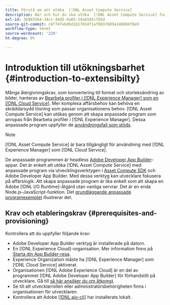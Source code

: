 ```yaml
---
title: Förstå om att utöka  [!DNL Asset Compute Service]
description: När och hur du ska utöka  [!DNL Asset Compute Service] funktionen för anpassad bearbetning av resurser.
exl-id: 3b903364-34cc-44d5-9a03-24a0102cf85d
source-git-commit: c6f747ebd6d1b17834f1af0837609a148804f8a9
workflow-type: tm+mt
source-wordcount: '229'
ht-degree: 0%

---
```


# Introduktion till utökningsbarhet {#introduction-to-extensibilty}

Många återgivningskrav, som konvertering till format och storleksändring av bilder, hanteras av [Bearbeta profiler i [!DNL Experience Manager] som en [!DNL Cloud Service]](https://experienceleague.adobe.com/sv/docs/experience-manager-cloud-service/content/assets/asset-microservices-overview). Mer komplexa affärsbehov kan behöva en skräddarsydd lösning som passar organisationens behov. [!DNL Asset Compute Service] kan utökas genom att skapa anpassade program som anropas från Bearbeta profiler i [!DNL Experience Manager]. Dessa anpassade program uppfyller de [användningsfall som stöds](https://experienceleague.adobe.com/sv/docs/experience-manager-cloud-service/content/assets/manage/asset-microservices-configure-and-use).

>[!NOTE]
>
>[!DNL Asset Compute Service] är bara tillgängligt för användning med [!DNL Experience Manager] som [!DNL Cloud Service].

De anpassade programmen är headless [Adobe Developer App Builder](https://github.com/AdobeDocs/app-builder)-appar. Det är enkelt att utöka [!DNL Asset Compute Service] med anpassade program via utvecklingsverktygen i [Asset Compute SDK](https://github.com/adobe/asset-compute-sdk) och Adobe Developer App Builder. Med dessa verktyg kan utvecklare fokusera på affärslogik. Att skapa anpassade program är lika enkelt som att skapa en Adobe [!DNL I/O Runtime]-åtgärd utan vanliga servrar. Det är en enda Node.js-JavaScript-funktion. Det [grundläggande anpassade programexemplet](https://github.com/adobe/asset-compute-example-workers/blob/master/projects/worker-basic/worker-basic.js) illustrerar det.

## Krav och etableringskrav {#prerequisites-and-provisioning}

Kontrollera att du uppfyller följande krav:

* Adobe Developer App Builder verktyg är installerade på datorn.
* En [!DNL Experience Cloud]-organisation. Mer information finns på [Starta din App Builder-resa](https://developer.adobe.com/app-builder/docs/getting_started/#acquire-access-and-credentials).
* Experience Organization måste ha [!DNL Experience Manager] som [!DNL Cloud Service] aktiverat.
* Organisationen [!DNL Adobe Experience Cloud] är en del av programmet [!DNL Adobe Developer App Builder] för förhandstitt på utvecklare. Gå till [så här ansöker du om åtkomst](https://developer.adobe.com/app-builder/docs/overview/getting_access).
* Se till att utvecklarrollen eller administratörsbehörigheten finns i organisationen för utvecklaren.
* Kontrollera att Adobe [[!DNL aio-cli]](https://github.com/adobe/aio-cli) har installerats lokalt.

<!-- TBD for later:

* What all accesses and licenses are required?
* What all permissions are required to create, debug, and deploy custom applications?
* How do developers get access and provision the required apps?
* What is repository management?
* Anything on security and data transfer?
* What about handling personal or sensitive information?
* Custom application SLA is dependent on SLAs of various services it depends on.
* Document how the devs can get to know the KPIs of their custom applications. The KPIs are dependent on the performance at Adobe's side, amongst other things.
-->
